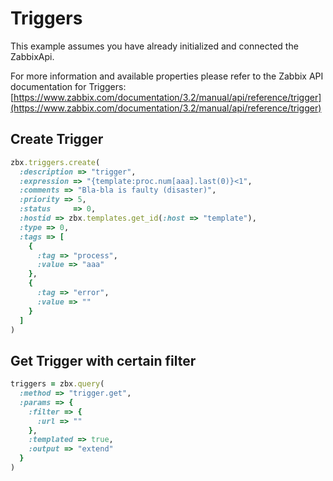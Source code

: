 # Triggers

This example assumes you have already initialized and connected the ZabbixApi.

For more information and available properties please refer to the Zabbix API documentation for Triggers:
[https://www.zabbix.com/documentation/3.2/manual/api/reference/trigger](https://www.zabbix.com/documentation/3.2/manual/api/reference/trigger)

## Create Trigger
```ruby
zbx.triggers.create(
  :description => "trigger",
  :expression => "{template:proc.num[aaa].last(0)}<1",
  :comments => "Bla-bla is faulty (disaster)",
  :priority => 5,
  :status     => 0,
  :hostid => zbx.templates.get_id(:host => "template"),
  :type => 0,
  :tags => [
    {
      :tag => "process",
      :value => "aaa"
    },
    {
      :tag => "error",
      :value => ""
    }
  ]
)
```

## Get Trigger with certain filter
```ruby
triggers = zbx.query(
  :method => "trigger.get",
  :params => {
    :filter => {
      :url => ""
    },
    :templated => true,
    :output => "extend"
  }
)
```
